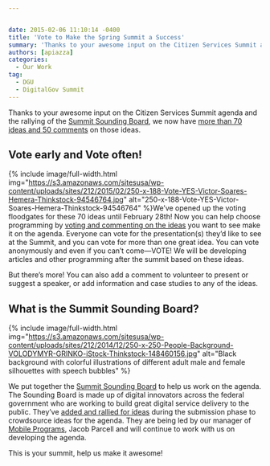 ```yaml
---


date: 2015-02-06 11:10:14 -0400
title: 'Vote to Make the Spring Summit a Success'
summary: 'Thanks to your awesome input on the Citizen Services Summit agenda and the rallying of the Summit Sounding Board, we now have more than 70 ideas and 50 comments on those ideas. Vote early and Vote often! We&rsquo;ve opened up the voting floodgates for these 70 ideas until February 28th! Now you'
authors: [apiazza]
categories:
  - Our Work
tag:
  - DGU
  - DigitalGov Summit
---
```


Thanks to your awesome input on the Citizen Services Summit agenda and the rallying of the [Summit Sounding Board](https://www.WHATEVER/event/2015-digitalgov-citizen-services-summit/), we now have [more than 70 ideas and 50 comments](http://crowdhall.com/h/299/) on those ideas.

## Vote early and Vote often!


{% include image/full-width.html img="https://s3.amazonaws.com/sitesusa/wp-content/uploads/sites/212/2015/02/250-x-188-Vote-YES-Victor-Soares-Hemera-Thinkstock-94546764.jpg" alt="250-x-188-Vote-YES-Victor-Soares-Hemera-Thinkstock-94546764" %}We’ve opened up the voting floodgates for these 70 ideas until February 28th! Now you can help choose programming by [voting and commenting on the ideas](http://crowdhall.com/h/299/) you want to see make it on the agenda. Everyone can vote for the presentation(s) they’d like to see at the Summit, and you can vote for more than one great idea. You can vote anonymously and even if you can’t come—VOTE! We will be developing articles and other programming after the summit based on these ideas.

But there’s more! You can also add a comment to volunteer to present or suggest a speaker, or add information and case studies to any of the ideas.

## What is the Summit Sounding Board? 
{% include image/full-width.html img="https://s3.amazonaws.com/sitesusa/wp-content/uploads/sites/212/2014/12/250-x-250-People-Background-VOLODYMYR-GRINKO-iStock-Thinkstock-148460156.jpg" alt="Black background with colorful illustrations of different adult male and female silhouettes with speech bubbles" %} 

We put together the [Summit Sounding Board](https://www.WHATEVER/event/2015-digitalgov-citizen-services-summit/ "Spring 2015 DigitalGov Citizen Services Summit") to help us work on the agenda. The Sounding Board is made up of digital innovators across the federal government who are working to build great digital service delivery to the public. They’ve [added and rallied for ideas](http://crowdhall.com/h/299/) during the submission phase to crowdsource ideas for the agenda. They are being led by our manager of [Mobile Programs](https://www.WHATEVER/communities/mobile/ "Mobile"), Jacob Parcell and will continue to work with us on developing the agenda.

This is your summit, help us make it awesome!